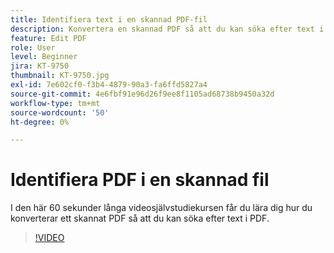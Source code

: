 ```yaml
---
title: Identifiera text i en skannad PDF-fil
description: Konvertera en skannad PDF så att du kan söka efter text i PDF
feature: Edit PDF
role: User
level: Beginner
jira: KT-9750
thumbnail: KT-9750.jpg
exl-id: 7e602cf0-f3b4-4879-90a3-fa6ffd5827a4
source-git-commit: 4e6fbf91e96d26f9ee8f1105ad68738b9450a32d
workflow-type: tm+mt
source-wordcount: '50'
ht-degree: 0%

---
```


# Identifiera PDF i en skannad fil

I den här 60 sekunder långa videosjälvstudiekursen får du lära dig hur du konverterar ett skannat PDF så att du kan söka efter text i PDF.

>[!VIDEO](https://video.tv.adobe.com/v/340081?quality=12&learn=on&hidetitle=true)
